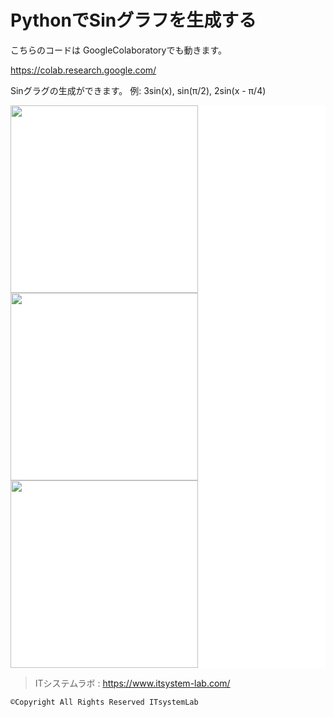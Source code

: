 # PythonでSinグラフを生成する

こちらのコードは GoogleColaboratoryでも動きます。

https://colab.research.google.com/

Sinグラグの生成ができます。
例: 3sin(x), sin(π/2), 2sin(x - π/4)
<p style="background-color:#fff">
  <img width="300" src="https://user-images.githubusercontent.com/87808547/172828603-74c49058-3637-4de9-abde-7464cf0c8157.png">
  <img width="300" src="https://user-images.githubusercontent.com/87808547/172828609-14e6b115-edb8-40b4-8ae6-8ad6557ea8d4.png">
  <img width="300" src="https://user-images.githubusercontent.com/87808547/172828612-808cbaa1-7ee8-4807-8d59-8740cc0c1d17.png">
</p>

> ITシステムラボ : https://www.itsystem-lab.com/
```
©︎Copyright All Rights Reserved ITsystemLab
```
